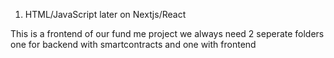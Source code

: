1. HTML/JavaScript
   later on Nextjs/React

This is a frontend of our fund me project
we always need 2 seperate folders one for backend with smartcontracts and one with frontend
